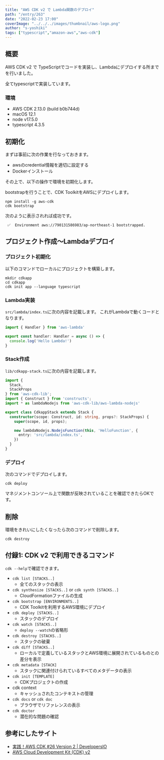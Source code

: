 ```yaml
---
title: "AWS CDK v2 で Lambda関数のデプロイ"
path: "/entry/263"
date: "2022-02-23 17:00"
coverImage: "../../../images/thumbnail/aws-logo.png"
author: "s-yoshiki"
tags: ["typescript","amazon-aws","aws-cdk"]
---
```


## 概要

AWS CDK v2 で TypeScriptでコードを実装し、Lambdaにデプロイする所までを行いました。

全てtypescriptで実装しています。

### 環境

- AWS CDK 2.13.0 (build b0b744d)
- macOS 12.1
- node v17.5.0
- typescript 4.3.5

## 初期化

まずは事前に次の作業を行なっておきます。

- awsのcredential情報を適切に設定する
- Dockerインストール

その上で、以下の操作で環境を初期化します。

bootstrapを行うことで、CDK ToolkitをAWSにデプロイします。

```shell
npm install -g aws-cdk
cdk bootstrap
```

次のように表示されれば成功です。

```
 ✅  Environment aws://790131586983/ap-northeast-1 bootstrapped.
```

## プロジェクト作成〜Lambdaデプロイ

### プロジェクト初期化

以下のコマンドでローカルにプロジェクトを構築します。

```shell
mkdir cdkapp
cd cdkapp
cdk init app --language typescript
```

### Lambda実装

`src/lambda/index.ts`に次の内容を記載します。
これがLambdaで動くコードとなります。

```typescript
import { Handler } from 'aws-lambda'

export const handler: Handler = async () => {
  console.log('Hello Lambda!')
}
```

### Stack作成

`lib/cdkapp-stack.ts`に次の内容を記載します。

```typescript
import { 
  Stack,
  StackProps
} from 'aws-cdk-lib';
import { Construct } from 'constructs';
import * as lambdaNodejs from 'aws-cdk-lib/aws-lambda-nodejs'

export class CdkappStack extends Stack {
  constructor(scope: Construct, id: string, props?: StackProps) {
    super(scope, id, props);

    new lambdaNodejs.NodejsFunction(this, 'HelloFunction', {
      entry: 'src/lambda/index.ts',
    })
  }
}
```

### デプロイ

次のコマンドでデプロイします。

```
cdk deploy
```

マネジメントコンソール上で関数が反映されていることを確認できたらOKです。

## 削除

環境をきれいにしたくなったら次のコマンドで削除します。

```
cdk destroy
```

## 付録1: CDK v2 で利用できるコマンド

`cdk --help`で確認できます。

- `cdk list [STACKS..]`
  - 全てのスタックの表示
- `cdk synthesize [STACKS..]` or `cdk synth [STACKS..]`
  - CloudFormationファイルの生成
- `cdk bootstrap [ENVIRONMENTS..]`
  - CDK Toolkitを利用するAWS環境にデプロイ
- `cdk deploy [STACKS..]`
  - スタックのデプロイ
- `cdk watch [STACKS..]`
  - `deploy --watch`の省略形
- `cdk destroy [STACKS..]`
  - スタックの破棄
- `cdk diff [STACKS..]`
  - ローカルで定義しているスタックとAWS環境に展開されているものとの差分を表示
- `cdk metadata [STACK]`
  - スタックに関連付けられているすべてのメタデータの表示
- `cdk init [TEMPLATE]`
  - CDKプロジェクトの作成
- cdk context
  - キャッシュされたコンテキストの管理
- `cdk docs` or `cdk doc`
  - ブラウザでリファレンスの表示
- `cdk doctor` 
  - 潜在的な問題の確認



## 参考にしたサイト

- [実践！AWS CDK #26 Version 2 | DevelopersIO](https://dev.classmethod.jp/articles/cdk-practice-26-version-2/)
- [AWS Cloud Development Kit (CDK) v2](https://docs.aws.amazon.com/ja_jp/cdk/v2/guide/getting_started.html)
